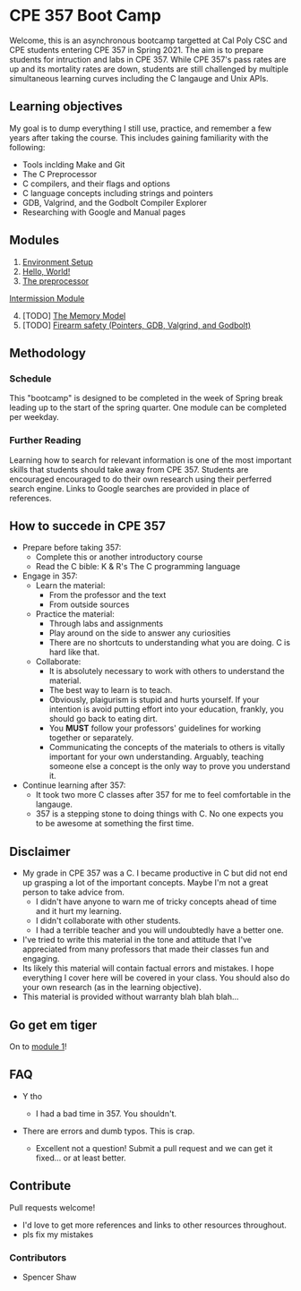 # CPE 357 Boot Camp

Welcome, this is an asynchronous bootcamp targetted at Cal Poly CSC and CPE students entering CPE 357 in Spring 2021. The aim is to prepare students for intruction and labs in CPE 357. While CPE 357's pass rates are up and its mortality rates are down, students are still challenged by multiple simultaneous learning curves including the C langauge and Unix APIs.

## Learning objectives

My goal is to dump everything I still use, practice, and remember a few years after taking the course. This includes gaining familiarity with the following:

- Tools inclding Make and Git
- The C Preprocessor
- C compilers, and their flags and options
- C language concepts including strings and pointers
- GDB, Valgrind, and the Godbolt Compiler Explorer
- Researching with Google and Manual pages

## Modules

1. [Environment Setup](./mod1/README.md)
2. [Hello, World!](./mod2/README.md)
3. [The preprocessor](./mod3/README.md)

[Intermission Module](./intermission/README.md)

4. \[TODO] [The Memory Model](./mod4/README.md)
5. \[TODO] [Firearm safety (Pointers, GDB, Valgrind, and Godbolt)](./mod5/README.md)

## Methodology

### Schedule

This "bootcamp" is designed to be completed in the week of Spring break leading up to the start of the spring quarter. One module can be completed per weekday.

### Further Reading

Learning how to search for relevant information is one of the most important skills that students should take away from CPE 357. Students are encouraged encouraged to do their own research using their perferred search engine. Links to Google searches are provided in place of references.

## How to succede in CPE 357

- Prepare before taking 357:
  - Complete this or another introductory course
  - Read the C bible: K & R's The C programming language
- Engage in 357:
  - Learn the material:
    - From the professor and the text
    - From outside sources
  - Practice the material:
    - Through labs and assignments
    - Play around on the side to answer any curiosities
    - There are no shortcuts to understanding what you are doing. C is hard like that.
  - Collaborate:
    - It is absolutely necessary to work with others to understand the material.
    - The best way to learn is to teach.
    - Obviously, plaigurism is stupid and hurts yourself. If your intention is avoid putting effort into your education, frankly, you should go back to eating dirt.
    - You __MUST__ follow your professors' guidelines for working together or separately.
    - Communicating the concepts of the materials to others is vitally important for your own understanding. Arguably, teaching someone else a concept is the only way to prove you understand it.
- Continue learning after 357:
  - It took two more C classes after 357 for me to feel comfortable in the langauge.
  - 357 is a stepping stone to doing things with C. No one expects you to be awesome at something the first time.

## Disclaimer

- My grade in CPE 357 was a C. I became productive in C but did not end up grasping a lot of the important concepts. Maybe I'm not a great person to take advice from.
  - I didn't have anyone to warn me of tricky concepts ahead of time and it hurt my learning.
  - I didn't collaborate with other students.
  - I had a terrible teacher and you will undoubtedly have a better one.
- I've tried to write this material in the tone and attitude that I've appreciated from many professors that made their classes fun and engaging.
- Its likely this material will contain factual errors and mistakes. I hope everything I cover here will be covered in your class. You should also do your own research (as in the learning objective).
- This material is provided without warranty blah blah blah...

## Go get em tiger

On to [module 1](./mod1/README.md)!

## FAQ

- Y tho
  - I had a bad time in 357. You shouldn't.

- There are errors and dumb typos. This is crap.
  - Excellent not a question! Submit a pull request and we can get it fixed... or at least better.

## Contribute

Pull requests welcome!

- I'd love to get more references and links to other resources throughout.
- pls fix my mistakes

### Contributors

- Spencer Shaw
